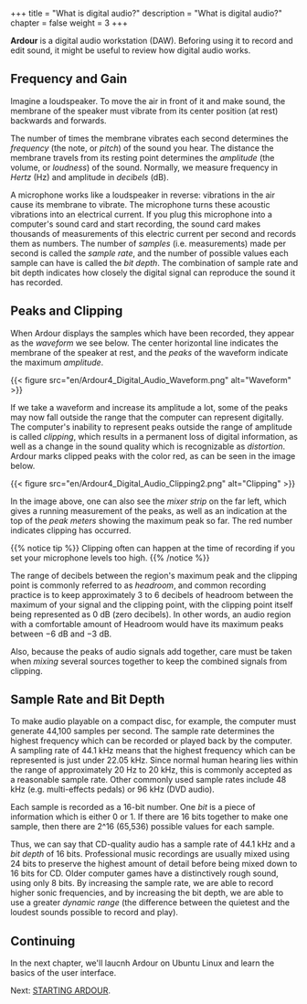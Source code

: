 +++
title = "What is digital audio?"
description = "What is digital audio?"
chapter = false
weight = 3
+++

**Ardour** is a digital audio workstation (DAW). Beforing using it to
record and edit sound, it might be useful to review how digital audio
works.

## Frequency and Gain

Imagine a loudspeaker. To move the air in front of it and make sound,
the membrane of the speaker must vibrate from its center position (at
rest) backwards and forwards.

The number of times the membrane vibrates each second determines the
_frequency_ (the note, or _pitch_) of the sound you hear. The distance the 
membrane travels from its resting point determines the _amplitude_ (the 
volume, or _loudness_) of the sound. Normally, we measure frequency in
_Hertz_ (Hz) and amplitude in _decibels_ (dB).

A microphone works like a loudspeaker in reverse: vibrations in the air 
cause its membrane to vibrate. The microphone turns these acoustic
vibrations into an electrical current. If you plug this microphone into a
computer's sound card and start recording, the sound card makes thousands 
of measurements of this electric current per second and records them as
numbers. The number of _samples_ (i.e. measurements) made per second is
called the _sample rate_, and the number of possible values each sample can 
have is called the _bit depth_. The combination of sample rate and bit
depth indicates how closely the digital signal can reproduce the sound it
has recorded.

## Peaks and Clipping

When Ardour displays the samples which have been recorded, they appear as
the _waveform_ we see below. The center horizontal line indicates the
membrane of the speaker at rest, and the _peaks_ of the waveform indicate
the maximum _amplitude_.

{{< figure src="en/Ardour4_Digital_Audio_Waveform.png" alt="Waveform" >}}

If we take a waveform and increase its amplitude a lot, some of the peaks
may now fall outside the range that the computer can represent digitally.
The computer's inability to represent peaks outside the range of amplitude
is called _clipping_, which results in a permanent loss of digital
information, as well as a change in the sound quality which is recognizable
as _distortion_. Ardour marks clipped peaks with the color red, as can be
seen in the image below.

{{< figure src="en/Ardour4_Digital_Audio_Clipping2.png" alt="Clipping" >}}

In the image above, one can also see the _mixer strip_ on the far left,
which gives a running measurement of the peaks, as well as an indication
at the top of the _peak meters_ showing the maximum peak so far. The red
number indicates clipping has occurred.

{{% notice tip %}}
Clipping often can happen at the time of recording if you set your 
microphone levels too high.
{{% /notice %}}

The range of decibels between the region's maximum peak and the clipping
point is commonly referred to as _headroom_, and common recording practice
is to keep approximately 3 to 6 decibels of headroom between the maximum of 
your signal and the clipping point, with the clipping point itself being
represented as 0 dB (zero decibels). In other words, an audio region with a
comfortable amount of Headroom would have its maximum peaks between −6 dB 
and −3 dB.

Also, because the peaks of audio signals add together, care must be taken when
_mixing_ several sources together to keep the combined signals from clipping.

## Sample Rate and Bit Depth

To make audio playable on a compact disc, for example, the computer must
generate 44,100 samples per second. The sample rate determines the highest
frequency which can be recorded or played back by the computer. A sampling
rate of 44.1 kHz means that the highest frequency which can be represented is
just under 22.05 kHz. Since normal human hearing lies within the range of
approximately 20 Hz to 20 kHz, this is commonly accepted as a reasonable
sample rate. Other commonly used sample rates include 48 kHz (e.g.
multi-effects pedals) or 96 kHz (DVD audio).

Each sample is recorded as a 16-bit number. One _bit_ is a piece of
information which is either 0 or 1. If there are 16 bits together to make one
sample, then there are 2^16 (65,536) possible values for each sample.

Thus, we can say that CD-quality audio has a sample rate of 44.1 kHz and
a _bit depth_ of 16 bits. Professional music recordings are usually mixed
using 24 bits to preserve the highest amount of detail before being mixed down
to 16 bits for CD. Older computer games have a distinctively rough sound,
using only 8 bits. By increasing the sample rate, we are able to record higher
sonic frequencies, and by increasing the bit depth, we are able to use a
greater _dynamic range_ (the difference between the quietest and the loudest
sounds possible to record and play).

## Continuing

In the next chapter, we'll laucnh Ardour on Ubuntu Linux and learn the basics of the user interface.

Next: [STARTING ARDOUR](../starting-ardour).
